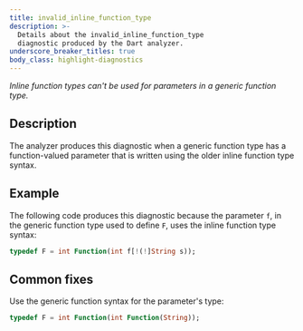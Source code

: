 ```yaml
---
title: invalid_inline_function_type
description: >-
  Details about the invalid_inline_function_type
  diagnostic produced by the Dart analyzer.
underscore_breaker_titles: true
body_class: highlight-diagnostics
---
```


_Inline function types can't be used for parameters in a generic function type._

## Description

The analyzer produces this diagnostic when a generic function type has a
function-valued parameter that is written using the older inline function
type syntax.

## Example

The following code produces this diagnostic because the parameter `f`, in
the generic function type used to define `F`, uses the inline function
type syntax:

```dart
typedef F = int Function(int f[!(!]String s));
```

## Common fixes

Use the generic function syntax for the parameter's type:

```dart
typedef F = int Function(int Function(String));
```
